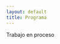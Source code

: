 ```yaml
---
layout: default
title: Programa
---
```


<!-- [(Programa original en PDF)](https://puc-infovis.github.io/version-2023-1/IIC2026%20programa.pdf) -->


Trabajo en proceso